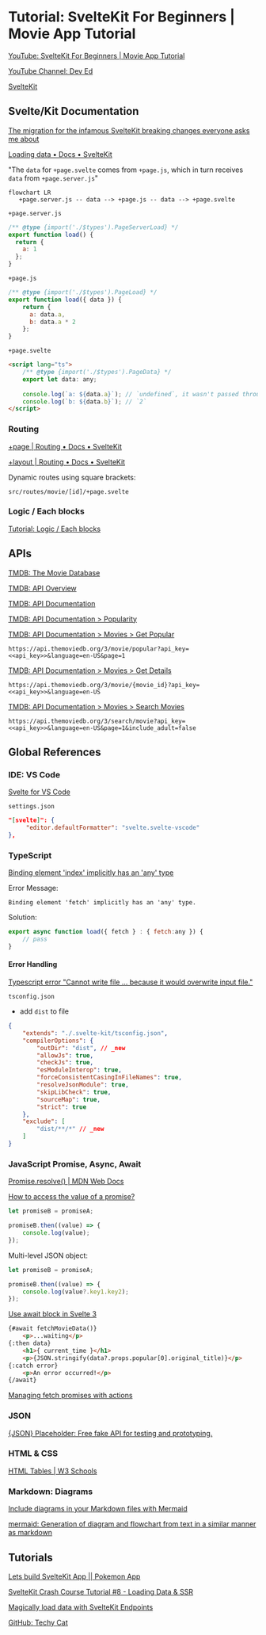 # Tutorial: SvelteKit For Beginners | Movie App Tutorial

[YouTube: SvelteKit For Beginners | Movie App Tutorial](https://www.youtube.com/watch?v=ydR_M0fw9Xc)

[YouTube Channel: Dev Ed](https://www.youtube.com/c/DevEd)

[SvelteKit](https://kit.svelte.dev/)

## Svelte/Kit Documentation

[The migration for the infamous SvelteKit breaking changes everyone asks me about](https://github.com/jmagrippis/techy-cat/pull/15)

[Loading data • Docs • SvelteKit](https://kit.svelte.dev/docs/load)

"The `data` for `+page.svelte` comes from `+page.js`, which in turn receives `data` from `+page.server.js`"

```mermaid
flowchart LR
   +page.server.js -- data --> +page.js -- data --> +page.svelte
```

`+page.server.js`

```javascript
/** @type {import('./$types').PageServerLoad} */
export function load() {
  return {
    a: 1
  };
}
```

`+page.js`

```javascript
/** @type {import('./$types').PageLoad} */
export function load({ data }) {
    return {
      a: data.a, 
      b: data.a * 2
    };
}
```

`+page.svelte`

```html
<script lang="ts">
    /** @type {import('./$types').PageData} */  
    export let data: any;
    
    console.log(`a: ${data.a}`); // `undefined`, it wasn't passed through in +page.js
    console.log(`b: ${data.b}`); // `2`
</script>
```

### Routing

[+page | Routing • Docs • SvelteKit](https://kit.svelte.dev/docs/routing#page)

[+layout | Routing • Docs • SvelteKit](https://kit.svelte.dev/docs/routing#layout)

Dynamic routes using square brackets:

`src/routes/movie/[id]/+page.svelte`

### Logic / Each blocks

[Tutorial: Logic / Each blocks](https://svelte.dev/tutorial/each-blocks)

## APIs

[TMDB: The Movie Database](https://www.themoviedb.org)

[TMDB: API Overview](https://www.themoviedb.org/documentation/api)

[TMDB: API Documentation](https://developers.themoviedb.org/3/getting-started/introduction)

[TMDB: API Documentation > Popularity](https://developers.themoviedb.org/3/getting-started/popularity)

[TMDB: API Documentation > Movies > Get Popular](https://developers.themoviedb.org/3/movies/get-popular-movies)

`https://api.themoviedb.org/3/movie/popular?api_key=<<api_key>>&language=en-US&page=1`

[TMDB: API Documentation > Movies > Get Details](https://developers.themoviedb.org/3/movies/get-movie-details)

`https://api.themoviedb.org/3/movie/{movie_id}?api_key=<<api_key>>&language=en-US`

[TMDB: API Documentation > Movies > Search Movies](https://developers.themoviedb.org/3/search/search-movies)

`https://api.themoviedb.org/3/search/movie?api_key=<<api_key>>&language=en-US&page=1&include_adult=false`

## Global References

### IDE: VS Code

[Svelte for VS Code](https://marketplace.visualstudio.com/items?itemName=svelte.svelte-vscode)

`settings.json`

```json
"[svelte]": {
     "editor.defaultFormatter": "svelte.svelte-vscode"
},
```

### TypeScript

[Binding element 'index' implicitly has an 'any' type](https://stackoverflow.com/questions/40745992/binding-element-index-implicitly-has-an-any-type)

Error Message:

`Binding element 'fetch' implicitly has an 'any' type.`

Solution:

```js
export async function load({ fetch } : { fetch:any }) {
    // pass
}
```

#### Error Handling

[Typescript error "Cannot write file ... because it would overwrite input file."](https://stackoverflow.com/questions/42609768/typescript-error-cannot-write-file-because-it-would-overwrite-input-file)

`tsconfig.json`

- add `dist` to file

```json
{
    "extends": "./.svelte-kit/tsconfig.json",
    "compilerOptions": {
        "outDir": "dist", // _new
        "allowJs": true,
        "checkJs": true,
        "esModuleInterop": true,
        "forceConsistentCasingInFileNames": true,
        "resolveJsonModule": true,
        "skipLibCheck": true,
        "sourceMap": true,
        "strict": true
    },
    "exclude": [
        "dist/**/*" // _new
    ]
}
```

### JavaScript Promise, Async, Await

[Promise.resolve() | MDN Web Docs](https://developer.mozilla.org/en-US/docs/Web/JavaScript/Reference/Global_Objects/Promise/resolve)

[How to access the value of a promise?](https://stackoverflow.com/questions/29516390/how-to-access-the-value-of-a-promise/73445474#73445474)

```js
let promiseB = promiseA;

promiseB.then((value) => {
    console.log(value);
});
```

Multi-level JSON object:

```js
let promiseB = promiseA;

promiseB.then((value) => {
    console.log(value?.key1.key2);
});
```

[Use await block in Svelte 3](https://svelte.dev/repl/34c69d290e43451ea2427f7f66e3e59d?version=3.12.1)

```html
{#await fetchMovieData()}
    <p>...waiting</p>
{:then data}
    <h1>{ current_time }</h1>
    <p>{JSON.stringify(data?.props.popular[0].original_title)}</p>
{:catch error}
    <p>An error occurred!</p>
{/await}
```

[Managing fetch promises with actions](https://svelte.dev/repl/5c95e18702764aefa71ff2b4616a6c6e?version=3.20.1)

### JSON

[{JSON} Placeholder: Free fake API for testing and prototyping.](https://jsonplaceholder.typicode.com/)

### HTML & CSS

[HTML Tables | W3 Schools](https://www.w3schools.com/html/html_tables.asp)

### Markdown: Diagrams

[Include diagrams in your Markdown files with Mermaid](https://github.blog/2022-02-14-include-diagrams-markdown-files-mermaid/)

[mermaid: Generation of diagram and flowchart from text in a similar manner as markdown](https://mermaid-js.github.io/mermaid/#/)

## Tutorials

[Lets build SvelteKit App || Pokemon App](https://tkssharma.com/sveltejs-with-sveltekit-application-pokemon-app/)

[SvelteKit Crash Course Tutorial #8 - Loading Data & SSR](https://www.youtube.com/watch?v=a5OiuEu1Q6M)

[Magically load data with SvelteKit Endpoints](https://www.youtube.com/watch?v=f6prqYlbTE4)

[GitHub: Techy Cat](https://github.com/jmagrippis/techy-cat)
